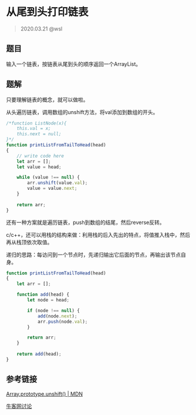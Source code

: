 # 从尾到头打印链表

> 2020.03.21 @wsl

## 题目

输入一个链表，按链表从尾到头的顺序返回一个ArrayList。



## 题解

只要理解链表的概念，就可以做啦。

从头遍历链表，调用数组的unshift方法，将val添加到数组的开头。

```js
/*function ListNode(x){
    this.val = x;
    this.next = null;
}*/
function printListFromTailToHead(head)
{
    // write code here
    let arr = [];
    let value = head;

    while (value !== null) {
        arr.unshift(value.val);
        value = value.next;
    }
    
    return arr;
}
```

还有一种方案就是遍历链表，push到数组的结尾，然后reverse反转。

c/c++，还可以用栈的结构来做：利用栈的后入先出的特点，将值推入栈中，然后再从栈顶依次取值。

递归的思路：每访问到一个节点时，先递归输出它后面的节点，再输出该节点自身。

```js
function printListFromTailToHead(head)
{
    let arr = [];

    function add(head) {
        let node = head;

        if (node !== null) {
            add(node.next);
            arr.push(node.val);
        }

        return arr;
    }
    
    return add(head);
}
```



## 参考链接

[Array.prototype.unshift() | MDN](https://developer.mozilla.org/zh-CN/docs/Web/JavaScript/Reference/Global_Objects/Array/unshift)

[牛客网讨论](https://www.nowcoder.com/questionTerminal/d0267f7f55b3412ba93bd35cfa8e8035)


